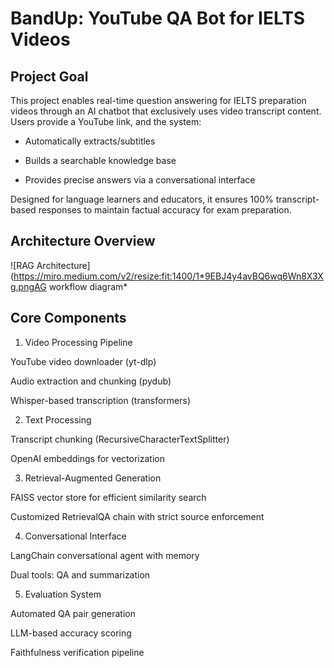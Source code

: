 # BandUp: YouTube QA Bot for IELTS Videos
## Project Goal
This project enables real-time question answering for IELTS preparation videos through an AI chatbot that exclusively uses video transcript content. Users provide a YouTube link, and the system:

 - Automatically extracts/subtitles

 - Builds a searchable knowledge base

 - Provides precise answers via a conversational interface

Designed for language learners and educators, it ensures 100% transcript-based responses to maintain factual accuracy for exam preparation.

## Architecture Overview
![RAG Architecture](https://miro.medium.com/v2/resize:fit:1400/1*9EBJ4y4avBQ6wq6Wn8X3Xg.pngAG workflow diagram*

## Core Components
1. Video Processing Pipeline

YouTube video downloader (yt-dlp)

Audio extraction and chunking (pydub)

Whisper-based transcription (transformers)

2. Text Processing

Transcript chunking (RecursiveCharacterTextSplitter)

OpenAI embeddings for vectorization

3. Retrieval-Augmented Generation

FAISS vector store for efficient similarity search

Customized RetrievalQA chain with strict source enforcement

4. Conversational Interface

LangChain conversational agent with memory

Dual tools: QA and summarization

5. Evaluation System

Automated QA pair generation

LLM-based accuracy scoring

Faithfulness verification pipeline
